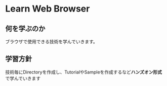 # Learn Web Browser

## 何を学ぶのか

ブラウザで使用できる技術を学んでいきます。

## 学習方針

技術毎にDirectoryを作成し、TutorialやSampleを作成するなど**ハンズオン形式**で学んでいきます
